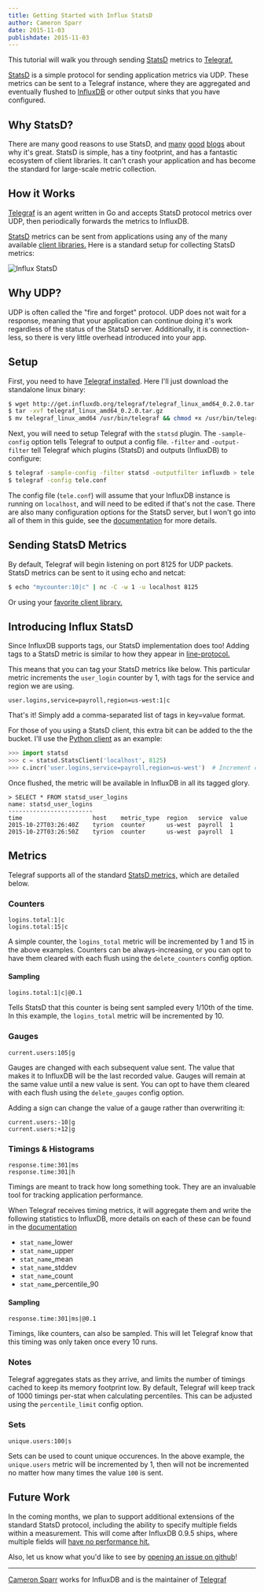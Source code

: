 ```yaml
---
title: Getting Started with Influx StatsD
author: Cameron Sparr
date: 2015-11-03
publishdate: 2015-11-03
---
```


This tutorial will walk you through sending
[StatsD](https://github.com/etsy/statsd#statsd-)
metrics to [Telegraf.](https://github.com/influxdb/telegraf/)

[StatsD](https://github.com/etsy/statsd#statsd-)
is a simple protocol for sending application metrics via UDP. These metrics
can be sent to a Telegraf instance, where they are aggregated and eventually
flushed to [InfluxDB](https://influxdb.com/)
or other output sinks that you have configured.

## Why StatsD?

There are many good reasons to use StatsD, and [many](https://www.datadoghq.com/blog/statsd/)
[good](https://codeascraft.com/2011/02/15/measure-anything-measure-everything/)
[blogs](https://www.digitalocean.com/community/tutorials/an-introduction-to-tracking-statistics-with-graphite-statsd-and-collectd)
about why it's great. StatsD is simple, has a tiny footprint, and has a
fantastic ecosystem of client libraries. It can't crash your application and has
become the standard for large-scale metric collection.

## How it Works

[Telegraf](https://github.com/influxdb/telegraf/) is an agent written
in Go and accepts StatsD protocol metrics over UDP, then periodically
forwards the metrics to InfluxDB.

[StatsD](https://github.com/etsy/statsd#statsd-)
metrics can be sent from applications using any of the many available
[client libraries.](https://github.com/etsy/statsd/wiki#client-implementations)
Here is a standard setup for collecting StatsD metrics:

![Influx StatsD](/img/blog/InfluxStatsD.svg)

## Why UDP?

UDP is often called the "fire and forget" protocol. UDP does not wait for a
response, meaning that your application can continue
doing it's work regardless of the status of the StatsD server. Additionally, it
is connection-less, so there is very little overhead introduced into your app.

## Setup

First, you need to have
[Telegraf installed](https://github.com/influxdb/telegraf#installation). Here
I'll just download the standalone linux binary:

```bash
$ wget http://get.influxdb.org/telegraf/telegraf_linux_amd64_0.2.0.tar.gz
$ tar -xvf telegraf_linux_amd64_0.2.0.tar.gz
$ mv telegraf_linux_amd64 /usr/bin/telegraf && chmod +x /usr/bin/telegraf
```

Next, you will need to setup Telegraf with the `statsd` plugin. The
`-sample-config` option tells Telegraf to output a config file. `-filter` and
`-output-filter` tell Telegraf which plugins (StatsD) and outputs (InfluxDB)
to configure:

```bash
$ telegraf -sample-config -filter statsd -outputfilter influxdb > tele.conf
$ telegraf -config tele.conf
```

The config file (`tele.conf`) will assume that your InfluxDB instance is
running on `localhost`, and will need to be edited if that's not the case. There
are also many configuration options for the StatsD server, but I won't go into
all of them in this guide, see the
[documentation](https://github.com/influxdb/telegraf/blob/master/plugins/statsd/README.md)
for more details.

## Sending StatsD Metrics

By default, Telegraf will begin listening on port 8125 for UDP packets. StatsD
metrics can be sent to it using echo and netcat:

```bash
$ echo "mycounter:10|c" | nc -C -w 1 -u localhost 8125
```

Or using your
[favorite client library.](https://github.com/etsy/statsd/wiki#client-implementations)

## Introducing Influx StatsD

Since InfluxDB supports tags, our StatsD implementation does too! Adding tags
to a StatsD metric is similar to how they appear in
[line-protocol.](https://influxdb.com/docs/v0.9/write_protocols/line.html)

This means that you can tag your StatsD metrics like below. This particular
metric increments the `user_login` counter by 1, with tags for the service
and region we are using.

```
user.logins,service=payroll,region=us-west:1|c
```

That's it! Simply add a comma-separated list of tags in key=value format.

For those of you using a StatsD client, this extra bit can be added to the
the bucket. I'll use the [Python client](https://pypi.python.org/pypi/statsd)
as an example:

```python
>>> import statsd
>>> c = statsd.StatsClient('localhost', 8125)
>>> c.incr('user.logins,service=payroll,region=us-west')  # Increment counter
```

Once flushed, the metric will be available in InfluxDB in all its tagged
glory.

```text
> SELECT * FROM statsd_user_logins
name: statsd_user_logins
------------------------
time                    host    metric_type  region   service  value
2015-10-27T03:26:40Z    tyrion  counter      us-west  payroll  1
2015-10-27T03:26:50Z    tyrion  counter      us-west  payroll  1
```

## Metrics

Telegraf supports all of the standard
[StatsD metrics,](https://github.com/etsy/statsd/blob/master/docs/metric_types.md)
which are detailed below.

### Counters

```text
logins.total:1|c
logins.total:15|c
```

A simple counter, the `logins_total` metric will be incremented by 1 and 15 in
the above examples. Counters can be always-increasing, or you can opt to have them
cleared with each flush using the `delete_counters` config option.

#### Sampling

```text
logins.total:1|c|@0.1
```

Tells StatsD that this counter is being sent sampled every 1/10th of the time.
In this example, the `logins_total` metric will be incremented by 10.

### Gauges

```text
current.users:105|g
```

Gauges are changed with each subsequent value sent. The value that makes it to
InfluxDB will be the last recorded value. Gauges will remain at the same value
until a new value is sent. You can opt to have them cleared with each flush using
the `delete_gauges` config option.

Adding a sign can change the value of a gauge rather than overwriting it:

```text
current.users:-10|g
current.users:+12|g
```

### Timings & Histograms

```text
response.time:301|ms
response.time:301|h
```

Timings are meant to track how long something took. They are an invaluable tool
for tracking application performance.

When Telegraf receives timing metrics, it will aggregate them and write the
following statistics to InfluxDB, more details on each of these can be found in
the
[documentation](https://github.com/influxdb/telegraf/tree/master/plugins/statsd#measurements)

* `stat_name`_lower
* `stat_name`_upper
* `stat_name`_mean
* `stat_name`_stddev
* `stat_name`_count
* `stat_name`_percentile_90

#### Sampling

```text
response.time:301|ms|@0.1
```

Timings, like counters, can also be sampled. This will let Telegraf know that
this timing was only taken once every 10 runs.

### Notes

Telegraf aggregates stats as they arrive, and limits the number of timings cached
to keep its memory footprint low. By default, Telegraf will keep track of 1000
timings per-stat when calculating percentiles. This can be adjusted using the
`percentile_limit` config option.

### Sets

```text
unique.users:100|s
```

Sets can be used to count unique occurences. In the above example, the
`unique.users` metric will be incremented by 1, then will not be incremented no
matter how many times the value `100` is sent.

## Future Work

In the coming months, we plan to support additional extensions of the
standard StatsD protocol, including the ability to specify multiple fields within a
measurement. This will come after InfluxDB 0.9.5 ships, where multiple fields
will
[have no performance hit.](https://influxdb.com/blog/2015/10/07/the_new_influxdb_storage_engine_a_time_structured_merge_tree.html)

Also, let us know what you'd like to see by
[opening an issue on github](https://github.com/influxdb/telegraf/issues)!

------

[Cameron Sparr](https://github.com/sparrc) works for InfluxDB and is the
maintainer of [Telegraf](https://github.com/influxdb/telegraf)
